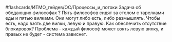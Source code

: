 #flashcards/ИТМО_гейдев/ОС/Процессы_и_потоки 
Задача об обедающих философах
?
Пять философов сидят за столом с тарелками еды и пятью вилками. Они могут либо есть, либо размышлять. Чтобы есть, надо взять две вилки, левую и правую. Как обеспечить отсутствие блокировок?
Проблема - каждый философ может взять левую вилку, и правых не будет - система зависнет.